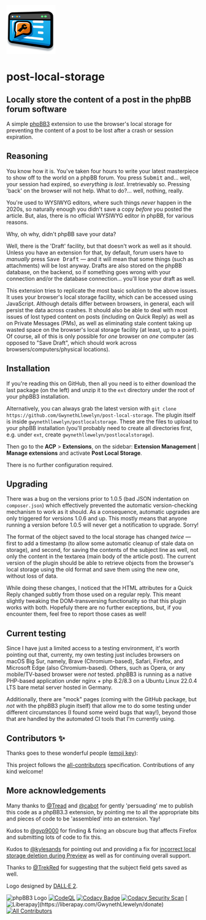 ![Logo](graphics/post-local-storage-logo-smaller.png)

# post-local-storage

## Locally store the content of a post in the phpBB forum software

A simple [phpBB3](https://www.phpbb.com/) extension to use the browser's local storage for preventing the content of a post to be lost after a crash or session expiration.

## Reasoning

You know how it is. You've taken four hours to write your latest masterpiece to show off to the world on a phpBB forum. You press <kbd>Submit</kbd> and... well, your session had expired, so _everything is lost_. Irretrievably so. Pressing 'back' on the browser will not help. What to do?... well, nothing, really.

You're used to WYSIWYG editors, where such things _never_ happen in the 2020s, so naturally enough you didn't save a copy _before_ you posted the article. But, alas, there is no official WYSIWYG editor in phpBB, for various reasons.

Why, oh why, didn't phpBB save your data?

Well, there is the 'Draft' facility, but that doesn't work as well as it should. Unless you have an extension for that, by default, forum users have to _manually_ press <kbd>Save Draft</kbd> — and it will mean that some things (such as attachments) will be lost anyway. Drafts are also stored on the phpBB database, on the backend, so if something goes wrong with your connection and/or the database connection... you'll lose your draft as well.

This extension tries to replicate the most basic solution to the above issues. It uses your browser's local storage facility, which can be accessed using JavaScript. Although details differ between browsers, in general, each will persist the data across crashes. It should also be able to deal with most issues of lost typed content on posts (including on Quick Reply) as well as on Private Messages (PMs), as well as eliminating stale content taking up wasted space on the browser's local storage facility (at least, up to a point). Of course, all of this is only possible for _one_ browser on _one_ computer (as opposed to "Save Draft", which should work across browsers/computers/physical locations).

## Installation

If you're reading this on GitHub, then all you need is to either download the last package (on the left) and unzip it to the `ext` directory under the root of your phpBB3 installation.

Alternatively, you can always grab the latest version with `git clone https://github.com/GwynethLlewelyn/post-local-storage`. The plugin itself is inside `gwynethllewelyn/postlocalstorage`. These are the files to upload to your phpBB installation (you'll probably need to create all directories first, e.g. under `ext`, create `gwynethllewelyn/postlocalstorage`).

Then go to the **ACP** > **Extensions**, on the sidebar: **Extension Management** | **Manage extensions** and activate **Post Local Storage**.

There is no further configuration required.

## Upgrading

There was a bug on the versions prior to 1.0.5 (bad JSON indentation on `composer.json`) which effectively prevented the automatic version-checking mechanism to work as it should. As a consequence, automatic upgrades are only triggered for versions 1.0.6 and up. This mostly means that anyone running a version before 1.0.5 will never get a notification to upgrade. Sorry!

The format of the object saved to the local storage has changed _twice_ — first to add a timestamp (to allow some automatic cleanup of stale data on storage), and second, for saving the contents of the subject line as well, not only the content in the textarea (main body of the article post). The current version of the plugin should be able to retrieve objects from the browser's local storage using the old format and save them using the new one, without loss of data.

While doing these changes, I noticed that the HTML attributes for a Quick Reply changed subtly from those used on a regular reply. This meant slightly tweaking the DOM-transversing functionality so that this plugin works with both. Hopefuly there are no further exceptions, but, if you encounter them, feel free to report those cases as well!

## Current testing

Since I have just a limited access to a testing environment, it's worth pointing out that, currenty, my own testing just includes browsers on macOS Big Sur, namely, Brave (Chromium-based), Safari, Firefox, and Microsoft Edge (also Chromium-based). Others, such as Opera, or any mobile/TV-based browser were _not_ tested. phpBB3 is running as a native PHP-based application under nginx + php 8.2/8.3 on a Ubuntu Linux 22.0.4 LTS bare metal server hosted in Germany.

Additionally, there are "mock" pages (coming with the GitHub package, but _not_ with the phpBB3 plugin itself) that allow me to do some testing under different circumstances (I found some weird bugs that way!), beyond those that are handled by the automated CI tools that I'm currently using.

## Contributors ✨

Thanks goes to these wonderful people ([emoji key](https://allcontributors.org/docs/en/emoji-key)):

<!-- ALL-CONTRIBUTORS-LIST:START - Do not remove or modify this section -->
<!-- prettier-ignore-start -->
<!-- markdownlint-disable -->

<!-- markdownlint-restore -->
<!-- prettier-ignore-end -->

<!-- ALL-CONTRIBUTORS-LIST:END -->

This project follows the [all-contributors](https://github.com/all-contributors/all-contributors) specification. Contributions of any kind welcome!

## More acknowledgements

Many thanks to
[@Tread](https://www.phpbb.com/community/memberlist.php?mode=viewprofile&u=1973496) and [@cabot](https://www.phpbb.com/community/memberlist.php?mode=viewprofile&u=1337922) for gently 'persuading' me to publish this code as a phpBB3.3 extension, by pointing me to all the appropriate bits and pieces of code to be 'assembled' into an extension. Yay!

Kudos to [@gvp9000](https://www.phpbb.com/community/memberlist.php?mode=viewprofile&u=2227069) for finding & fixing an obscure bug that affects Firefox and submitting lots of code to fix this.

Kudos to [@kylesands](https://www.phpbb.com/community/memberlist.php?mode=viewprofile&u=2218926) for pointing out and providing a fix for [incorrect local storage deletion during Preview](https://www.phpbb.com/customise/db/extension/postlocalstorage/support/topic/246115?p=877342#p877342) as well as for continuing overall support.

Thanks to [@TrekRed](https://www.phpbb.com/community/memberlist.php?mode=viewprofile&u=19327714) for suggesting that the subject field gets saved as well.

Logo designed by [DALL·E 2](https://openai.com/product/dall-e-2).

![phpBB3 Logo](https://img.shields.io/badge/phpBB-3.3-blue) [![CodeQL](https://github.com/GwynethLlewelyn/post-local-storage/actions/workflows/codeql.yml/badge.svg)](https://github.com/GwynethLlewelyn/post-local-storage/actions/workflows/codeql.yml) [![Codacy Badge](https://app.codacy.com/project/badge/Grade/83a20d04433341baa65c78d29fc3410a)](https://www.codacy.com/gh/GwynethLlewelyn/post-local-storage/dashboard?utm_source=github.com&utm_medium=referral&utm_content=GwynethLlewelyn/post-local-storage&utm_campaign=Badge_Grade) [![Codacy Security Scan](https://github.com/GwynethLlewelyn/post-local-storage/actions/workflows/codacy.yml/badge.svg)](https://github.com/GwynethLlewelyn/post-local-storage/actions/workflows/codacy.yml) [![Liberapay](https://img.shields.io/liberapay/receives/GwynethLlewelyn.svg?logo=liberapay")](https://liberapay.com/GwynethLlewelyn/donate) [![All Contributors](https://img.shields.io/github/all-contributors/GwynethLlewelyn/post-local-storage?color=ee8449&style=flat-square)](#contributors)

